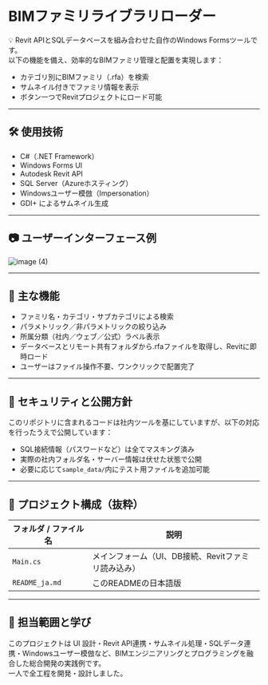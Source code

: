 # BIMファミリライブラリローダー

💡 Revit APIとSQLデータベースを組み合わせた自作のWindows Formsツールです。  
以下の機能を備え、効率的なBIMファミリ管理と配置を実現します：

- カテゴリ別にBIMファミリ（.rfa）を検索
- サムネイル付きでファミリ情報を表示
- ボタン一つでRevitプロジェクトにロード可能

---

## 🛠️ 使用技術
- C#（.NET Framework）
- Windows Forms UI
- Autodesk Revit API
- SQL Server（Azureホスティング）
- Windowsユーザー模倣（Impersonation）
- GDI+ によるサムネイル生成

---

## 📷 ユーザーインターフェース例

![image (4)](https://github.com/user-attachments/assets/4571b9a2-7aba-41a1-90eb-d9b5c48dd9a4)


---

## 🚀 主な機能
- ファミリ名・カテゴリ・サブカテゴリによる検索
- パラメトリック／非パラメトリックの絞り込み
- 所属分類（社内／ウェブ／公式）ラベル表示
- データベースとリモート共有フォルダから.rfaファイルを取得し、Revitに即時ロード
- ユーザーはファイル操作不要、ワンクリックで配置完了

---

## 🔐 セキュリティと公開方針
このリポジトリに含まれるコードは社内ツールを基にしていますが、以下の対応を行ったうえで公開しています：

- SQL接続情報（パスワードなど）は全てマスキング済み
- 実際の社内フォルダ名・サーバー情報は伏せた状態で公開
- 必要に応じて`sample_data/`内にテスト用ファイルを追加可能

---

## 📂 プロジェクト構成（抜粋）

| フォルダ / ファイル名 | 説明 |
|----------------------|------|
| `Main.cs`        | メインフォーム（UI、DB接続、Revitファミリ読み込み） |
| `README_ja.md`        | このREADMEの日本語版 |

---

## 💼 担当範囲と学び
このプロジェクトは UI 設計・Revit API連携・サムネイル処理・SQLデータ連携・Windowsユーザー模倣など、BIMエンジニアリングとプログラミングを融合した総合開発の実践例です。  
一人で全工程を開発・設計しました。

